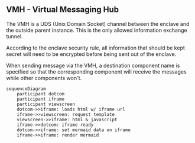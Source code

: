 ## VMH - Virtual Messaging Hub

The VMH is a UDS (Unix Domain Socket) channel between the enclave and the outside parent instance. This is the only allowed information exchange tunnel. 

According to the enclave security rule, all information that should be kept secret will need to be encrypted before being sent out of the enclave.

When sending message via the VMH, a destination component name is specified so that the corresponding component will receive the messages while other components won't.

```mermaid
sequenceDiagram
    participant dotcom
    participant iframe
    participant viewscreen
    dotcom->>iframe: loads html w/ iframe url
    iframe->>viewscreen: request template
    viewscreen->>iframe: html & javascript
    iframe->>dotcom: iframe ready
    dotcom->>iframe: set mermaid data on iframe
    iframe->>iframe: render mermaid
```